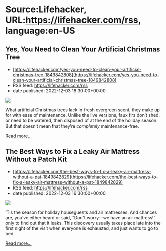 # Source:Lifehacker, URL:https://lifehacker.com/rss, language:en-US

## Yes, You Need to Clean Your Artificial Christmas Tree
 - [https://lifehacker.com/yes-you-need-to-clean-your-artificial-christmas-tree-1849842808](https://lifehacker.com/yes-you-need-to-clean-your-artificial-christmas-tree-1849842808)
 - RSS feed: https://lifehacker.com/rss
 - date published: 2022-12-03 18:30:00+00:00

<img src="https://i.kinja-img.com/gawker-media/image/upload/s--Oo1EOsGC--/c_fit,fl_progressive,q_80,w_636/3e938c1f1c1f3bb4d266bf79bd25b5cf.jpg" /><p>What artificial Christmas trees lack in fresh evergreen scent, they make up for with ease of maintenance. Unlike the live versions, faux firs don’t shed, or need to be watered, then disposed of at the end of the holiday season. But that doesn’t mean that they’re <em>completely</em> maintenance-free. </p><p><a href="https://lifehacker.com/yes-you-need-to-clean-your-artificial-christmas-tree-1849842808">Read more...</a></p>

## The Best Ways to Fix a Leaky Air Mattress Without a Patch Kit
 - [https://lifehacker.com/the-best-ways-to-fix-a-leaky-air-mattress-without-a-pat-1849842829](https://lifehacker.com/the-best-ways-to-fix-a-leaky-air-mattress-without-a-pat-1849842829)
 - RSS feed: https://lifehacker.com/rss
 - date published: 2022-12-03 16:30:00+00:00

<img src="https://i.kinja-img.com/gawker-media/image/upload/s--xOm5kb5X--/c_fit,fl_progressive,q_80,w_636/718845cd6be982c0b76ed38485812969.jpg" /><p>‘Tis the season for holiday houseguests and air mattresses. And chances are, you’ve either heard or said, “Don’t worry—we have an air mattress!” only to find out that it leaks. This discovery usually takes place late into the first night of the visit when everyone is exhausted, and just wants to go to bed.</p><p><a href="https://lifehacker.com/the-best-ways-to-fix-a-leaky-air-mattress-without-a-pat-1849842829">Read more...</a></p>

